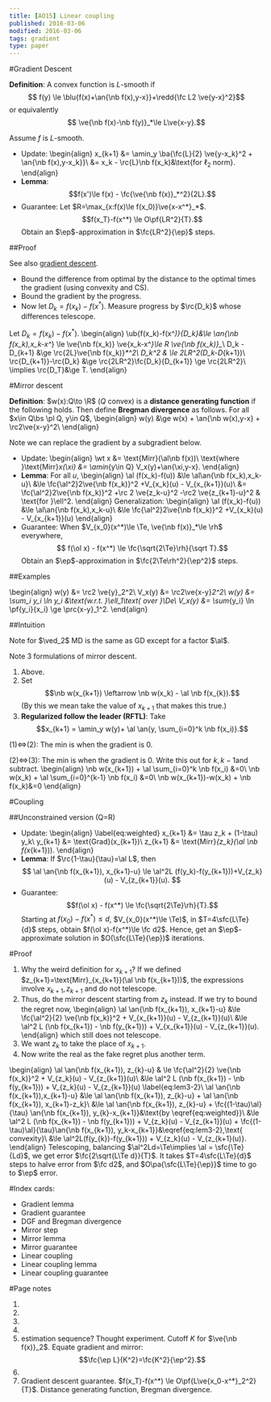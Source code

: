 ```yaml
---
title: [AO15] Linear coupling
published: 2016-03-06
modified: 2016-03-06
tags: gradient
type: paper
---
```


#Gradient Descent

**Definition**: A convex function is $L$-smooth if
$$ f(y) \le \blu{f(x)+\an{\nb f(x),y-x}}+\redd{\fc L2 \ve{y-x}^2}$$
or equivalently
$$ \ve{\nb f(x)-\nb f(y)}_*\le L\ve{x-y}.$$

Assume $f$ is $L$-smooth.

*   Update:
	\begin{align}
	x_{k+1} &= \amin_y \ba{\fc{L}{2} \ve{y-x_k}^2 + \an{\nb f(x),y-x_k}}\\
	&= x_k - \rc{L}\nb f(x_k)&\text{for $\ell_2$ norm}.
    \end{align}
*   **Lemma**:
	$$f(x')\le f(x)  - \fc{\ve{\nb f(x)}_*^2}{2L}.$$
*   Guarantee: Let $R=\max_{x:f(x)\le f(x_0)}\ve{x-x^*}_*$. 
	$$f(x_T)-f(x^*) \le O\pf{LR^2}{T}.$$
	Obtain an $\ep$-approximation in $\fc{LR^2}{\ep}$ steps.

##Proof

See also [gradient descent](GD.html).

*   Bound the difference from optimal by the distance to the optimal times the gradient (using convexity and CS).
*   Bound the gradient by the progress.
*   Now let $D_k = f(x_k)-f(x^*)$. Measure progress by $\rc{D_k}$ whose differences telescope.

Let $D_k = f(x_k) - f(x^*)$. 
\begin{align}
\ub{f(x_k)-f(x^*)}{D_k}&\le \an{\nb f(x_k),x_k-x^*} \le \ve{\nb f(x_k)} \ve{x_k-x^*}\le R \ve{\nb f(x_k)}_*\\
D_k - D_{k+1} &\ge \rc{2L}\ve{\nb f(x_k)}_*^2\\
D_k^2 & \le 2LR^2(D_k-D_{k+1})\\
\rc{D_{k+1}}-\rc{D_k} &\ge \rc{2LR^2}\fc{D_k}{D_{k+1}} \ge \rc{2LR^2}\\
\implies \rc{D_T}&\ge T.
\end{align}

#Mirror descent

**Definition**: $w(x):Q\to \R$ ($Q$ convex) is a **distance generating function** if the following holds. Then define **Bregman divergence** as follows. For all $x\in Q\bs \pl Q, y\in Q$,
\begin{align}
w(y) &\ge w(x) + \an{\nb w(x),y-x} + \rc2\ve{x-y}^2\\
\end{align}

Note we can replace the gradient by a subgradient below.

*    Update:
     \begin{align}
	 \wt x &= \text{Mirr}(\al\nb f(x))\\
	 \text{where }\text{Mirr}_x(\xi) &= \amin_{y\in Q} V_x(y)+\an{\xi,y-x}.
	 \end{align}
*   **Lemma**: For all $u$,
	\begin{align}
	\al (f(x_k)-f(u))
	&\le \al\an{\nb f(x_k),x_k-u}\\
	&\le \fc{\al^2}2\ve{\nb f(x_k)}^2 +V_{x_k}(u) - V_{x_{k+1}}(u)\\
	&=  \fc{\al^2}2\ve{\nb f(x_k)}^2 +\rc 2 \ve{z_k-u}^2 -\rc2 \ve{z_{k+1}-u}^2 & \text{for }\ell^2.
	\end{align}
	Generalization:
	\begin{align}
	\al (f(x_k)-f(u))
	&\le \al\an{\nb f(x_k),x_k-u}\\
	&\le \fc{\al^2}2\ve{\nb f(x_k)}^2 +V_{x_k}(u) - V_{x_{k+1}}(u)
	\end{align}
*   Guarantee: When $V_{x_0}(x^*)\le \Te, \ve{\nb f(x)}_*\le \rh$ everywhere,
    $$ f(\ol x) - f(x^*) \le \fc{\sqrt{2\Te}\rh}{\sqrt T}.$$
	Obtain an $\ep$-approximation in
	$\fc{2\Te\rh^2}{\ep^2}$
	steps.

##Examples

\begin{align}
w(y) &= \rc2 \ve{y}_2^2\\
V_x(y) &= \rc2\ve{x-y}_2^2\\
w(y) &= \sum_i y_i \ln y_i &\text{w.r.t. }\ell_1\text{ over }\De\\
V_x(y) &= \sum_{y_i} \ln \pf{y_i}{x_i} \ge \prc{x-y}_1^2.
\end{align}

##Intuition

Note for $\ved_2$ MD is the same as GD except for a factor $\al$.

Note 3 formulations of mirror descent.

1.  Above.
2.  Set
	$$\nb w(x_{k+1}) \leftarrow  \nb w(x_k) - \al \nb f(x_{k}).$$
	(By this we mean take the value of $x_{k+1}$ that makes this true.)
3.  **Regularized follow the leader (RFTL)**: Take
    $$x_{k+1} = \amin_y w(y)+ \al \an{y, \sum_{i=0}^k \nb f(x_i)}.$$

(1)$\iff$(2): The min is when the gradient is 0.

(2)$\iff$(3): The min is when the gradient is 0. Write this out for $k,k-1$and subtract.
\begin{align}
\nb w(x_{k+1}) + \al \sum_{i=0}^k \nb f(x_i) &=0\\
\nb w(x_k) + \al \sum_{i=0}^{k-1} \nb f(x_i) &=0\\
\nb w(x_{k+1})-w(x_k) + \nb f(x_k)&=0
\end{align}

#Coupling

##Unconstrained version (Q=R)

*   Update:
	\begin{align}
	\label{eq:weighted}
	x_{k+1} &= \tau z_k + (1-\tau) y_k\\
	y_{k+1} &= \text{Grad}(x_{k+1})\\
	z_{k+1} &= \text{Mirr}_{z_k}(\al \nb f(x_{k+1})).
	\end{align}
*   **Lemma**: If $\rc{1-\tau}{\tau}=\al L$, then
	$$
	\al \an{\nb f(x_{k+1}), x_{k+1}-u} \le \al^2L (f(y_k)-f(y_{k+1}))+V_{z_k}(u) - V_{z_{k+1}}(u).
	$$
*   Guarantee:
	$$f(\ol x) - f(x^*) \le \fc{\sqrt{2\Te}\rh}{T}.$$
	Starting at $f(x_0)-f(x^*)\le d$, $V_{x_0}(x^*)\le \Te)$, in $T=4\sfc{L\Te}{d}$ steps, obtain $f(\ol x)-f(x^*)\le \fc d2$. Hence, get an $\ep$-approximate solution in $O(\sfc{L\Te}{\ep})$ iterations.

#Proof

1. Why the weird definition for $x_{k+1}$? If we defined $z_{k+1}=\text{Mirr}_{x_{k+1}}(\al \nb f(x_{k+1}))$, the expressions involve $x_{k+1},z_{k+1}$ and do not telescope.
2.  Thus, do the mirror descent starting from $z_k$ instead. If we try to bound the regret now,
	\begin{align}
	\al \an{\nb f(x_{k+1}), x_{k+1}-u} &\le \fc{\al^2}{2} \ve{\nb f(x_k)}^2 + V_{x_{k+1}}(u) - V_{z_{k+1}}(u)\\
	&\le \al^2 L (\nb f(x_{k+1}) - \nb f(y_{k+1})) + V_{x_{k+1}}(u) - V_{z_{k+1}}(u).
	\end{align}
	which still does not telescope.
3.  We want $z_k$ to take the place of $x_{k+1}$.
4.  Now write the real as the fake regret plus another term.

\begin{align}
\al \an{\nb f(x_{k+1}), z_{k}-u} & \le \fc{\al^2}{2} \ve{\nb f(x_k)}^2 + V_{z_k}(u) - V_{z_{k+1}}(u)\\
&\le \al^2 L (\nb f(x_{k+1}) - \nb f(y_{k+1})) + V_{z_k}(u) - V_{z_{k+1}}(u) \label{eq:lem3-2}\\
\al \an{\nb f(x_{k+1}),x_{k+1}-u}
&\le \al \an{\nb f(x_{k+1}), z_{k}-u} + \al \an{\nb f(x_{k+1}), x_{k+1}-z_k}\\
&\le \al \an{\nb f(x_{k+1}), z_{k}-u} + \fc{(1-\tau)\al}{\tau} \an{\nb f(x_{k+1}), y_{k}-x_{k+1}}&\text{by \eqref{eq:weighted}}\\
&\le \al^2 L (\nb f(x_{k+1}) - \nb f(y_{k+1})) + V_{z_k}(u) - V_{z_{k+1}}(u) + \fc{(1-\tau)\al}{\tau}\an{\nb f(x_{k+1}), y_k-x_{k+1}}&\eqref{eq:lem3-2},\text{ convexity}\\
&\le \al^2L(f(y_{k})-f(y_{k+1})) + V_{z_k}(u) - V_{z_{k+1}(u)}.
\end{align}
Telescoping, balancing $\al^2Ld=\Te\implies \al = \sfc{\Te}{Ld}$, we get error $\fc{2\sqrt{L\Te d}}{T}$. It takes $T=4\sfc{L\Te}{d}$ steps to halve error from $\fc d2$, and $O\pa{\sfc{L\Te}{\ep}}$ time to go to $\ep$ error.


#Index cards:

* Gradient lemma
* Gradient guarantee
* DGF and Bregman divergence
* Mirror step
* Mirror lemma
* Mirror guarantee
* Linear coupling
* Linear coupling lemma
* Linear coupling guarantee

#Page notes

1. 
2. 
3. 
4. 
5. estimation sequence? Thought experiment. Cutoff $K$ for $\ve{\nb f(x)}_2$. Equate gradient and mirror:
$$\fc{\ep L}{K^2}=\fc{K^2}{\ep^2}.$$
6.
7. Gradient descent guarantee. $f(x_T)-f(x^*) \le O\pf{L\ve{x_0-x^*}_2^2}{T}$. Distance generating function, Bregman divergence.
